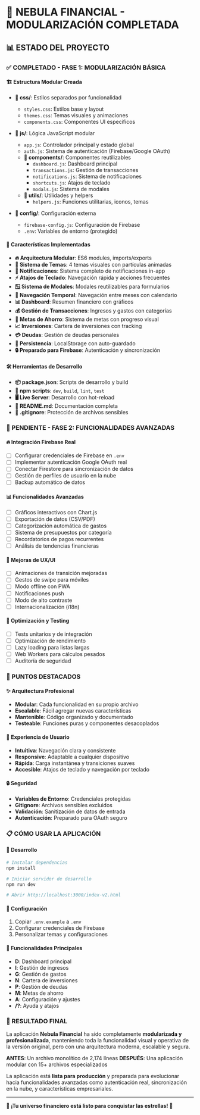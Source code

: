 # 🌌 NEBULA FINANCIAL - MODULARIZACIÓN COMPLETADA

## 📊 ESTADO DEL PROYECTO

### ✅ COMPLETADO - FASE 1: MODULARIZACIÓN BÁSICA

#### 🏗️ Estructura Modular Creada
- **📁 css/**: Estilos separados por funcionalidad
  - `styles.css`: Estilos base y layout
  - `themes.css`: Temas visuales y animaciones
  - `components.css`: Componentes UI específicos

- **📁 js/**: Lógica JavaScript modular
  - `app.js`: Controlador principal y estado global
  - `auth.js`: Sistema de autenticación (Firebase/Google OAuth)
  - **📁 components/**: Componentes reutilizables
    - `dashboard.js`: Dashboard principal
    - `transactions.js`: Gestión de transacciones
    - `notifications.js`: Sistema de notificaciones
    - `shortcuts.js`: Atajos de teclado
    - `modals.js`: Sistema de modales
  - **📁 utils/**: Utilidades y helpers
    - `helpers.js`: Funciones utilitarias, iconos, temas

- **📁 config/**: Configuración externa
  - `firebase-config.js`: Configuración de Firebase
  - `.env`: Variables de entorno (protegido)

#### 🎯 Características Implementadas
- **🔥 Arquitectura Modular**: ES6 modules, imports/exports
- **🎨 Sistema de Temas**: 4 temas visuales con partículas animadas
- **🔔 Notificaciones**: Sistema completo de notificaciones in-app
- **⚡ Atajos de Teclado**: Navegación rápida y acciones frecuentes
- **🪟 Sistema de Modales**: Modales reutilizables para formularios
- **🧭 Navegación Temporal**: Navegación entre meses con calendario
- **📊 Dashboard**: Resumen financiero con gráficos
- **💰 Gestión de Transacciones**: Ingresos y gastos con categorías
- **🎯 Metas de Ahorro**: Sistema de metas con progreso visual
- **📈 Inversiones**: Cartera de inversiones con tracking
- **💳 Deudas**: Gestión de deudas personales
- **💾 Persistencia**: LocalStorage con auto-guardado
- **🔒 Preparado para Firebase**: Autenticación y sincronización

#### 🛠️ Herramientas de Desarrollo
- **📦 package.json**: Scripts de desarrollo y build
- **🔧 npm scripts**: `dev`, `build`, `lint`, `test`
- **🖥️ Live Server**: Desarrollo con hot-reload
- **📝 README.md**: Documentación completa
- **🚫 .gitignore**: Protección de archivos sensibles

### 🚧 PENDIENTE - FASE 2: FUNCIONALIDADES AVANZADAS

#### 🔥 Integración Firebase Real
- [ ] Configurar credenciales de Firebase en `.env`
- [ ] Implementar autenticación Google OAuth real
- [ ] Conectar Firestore para sincronización de datos
- [ ] Gestión de perfiles de usuario en la nube
- [ ] Backup automático de datos

#### 📊 Funcionalidades Avanzadas
- [ ] Gráficos interactivos con Chart.js
- [ ] Exportación de datos (CSV/PDF)
- [ ] Categorización automática de gastos
- [ ] Sistema de presupuestos por categoría
- [ ] Recordatorios de pagos recurrentes
- [ ] Análisis de tendencias financieras

#### 🎨 Mejoras de UX/UI
- [ ] Animaciones de transición mejoradas
- [ ] Gestos de swipe para móviles
- [ ] Modo offline con PWA
- [ ] Notificaciones push
- [ ] Modo de alto contraste
- [ ] Internacionalización (i18n)

#### 🔧 Optimización y Testing
- [ ] Tests unitarios y de integración
- [ ] Optimización de rendimiento
- [ ] Lazy loading para listas largas
- [ ] Web Workers para cálculos pesados
- [ ] Auditoría de seguridad

### 🌟 PUNTOS DESTACADOS

#### ✨ Arquitectura Profesional
- **Modular**: Cada funcionalidad en su propio archivo
- **Escalable**: Fácil agregar nuevas características
- **Mantenible**: Código organizado y documentado
- **Testeable**: Funciones puras y componentes desacoplados

#### 🎯 Experiencia de Usuario
- **Intuitiva**: Navegación clara y consistente
- **Responsive**: Adaptable a cualquier dispositivo
- **Rápida**: Carga instantánea y transiciones suaves
- **Accesible**: Atajos de teclado y navegación por teclado

#### 🔒 Seguridad
- **Variables de Entorno**: Credenciales protegidas
- **Gitignore**: Archivos sensibles excluidos
- **Validación**: Sanitización de datos de entrada
- **Autenticación**: Preparado para OAuth seguro

### 📋 CÓMO USAR LA APLICACIÓN

#### 🚀 Desarrollo
```bash
# Instalar dependencias
npm install

# Iniciar servidor de desarrollo
npm run dev

# Abrir http://localhost:3000/index-v2.html
```

#### 🔧 Configuración
1. Copiar `.env.example` a `.env`
2. Configurar credenciales de Firebase
3. Personalizar temas y configuraciones

#### 🎯 Funcionalidades Principales
- **D**: Dashboard principal
- **I**: Gestión de ingresos
- **G**: Gestión de gastos
- **N**: Cartera de inversiones
- **P**: Gestión de deudas
- **M**: Metas de ahorro
- **A**: Configuración y ajustes
- **/?**: Ayuda y atajos

### 🎊 RESULTADO FINAL

La aplicación **Nebula Financial** ha sido completamente **modularizada y profesionalizada**, manteniendo toda la funcionalidad visual y operativa de la versión original, pero con una arquitectura moderna, escalable y segura.

**ANTES**: Un archivo monolítico de 2,174 líneas
**DESPUÉS**: Una aplicación modular con 15+ archivos especializados

La aplicación está **lista para producción** y preparada para evolucionar hacia funcionalidades avanzadas como autenticación real, sincronización en la nube, y características empresariales.

---

**🌌 ¡Tu universo financiero está listo para conquistar las estrellas! 🚀**
